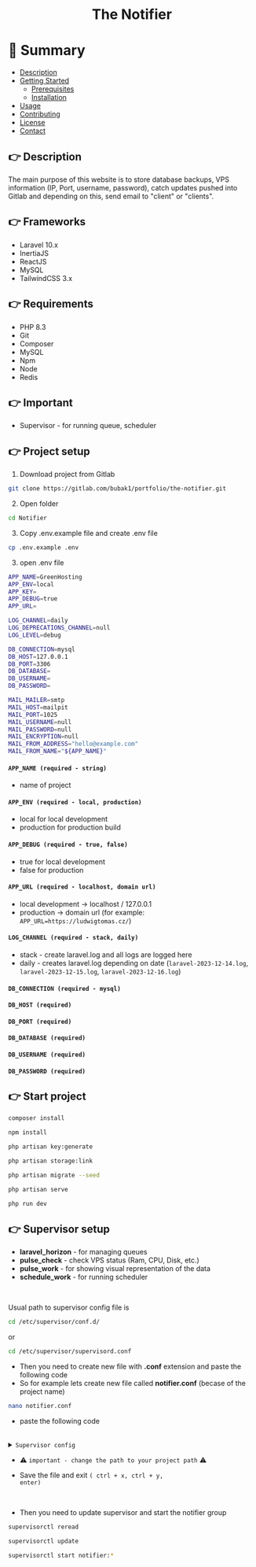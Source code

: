<h1 align="center">
The Notifier
</h1>

# :notebook_with_decorative_cover: Summary

- [Description](#point_right-description)
- [Getting Started](#toolbox-getting-started)
  - [Prerequisites](#bangbang-prerequisites)
  - [Installation](#gear-installation)
- [Usage](#eyes-usage)
- [Contributing](#wave-contributing)
- [License](#warning-license)
- [Contact](#handshake-contact)

## :point_right: Description
The main purpose of this website is to store database backups, VPS information (IP, Port, username, password),
catch updates pushed into Gitlab and depending on this, send email to "client" or "clients". 


## 👉 Frameworks
-   Laravel 10.x
-   InertiaJS
-   ReactJS
-   MySQL
-   TailwindCSS 3.x

## 👉 Requirements
-   PHP 8.3
-   Git
-   Composer
-   MySQL
-   Npm
-   Node
-   Redis

## 👉 Important
-   Supervisor - for running queue, scheduler

## 👉 Project setup

1. Download project from Gitlab
```sh
git clone https://gitlab.com/bubak1/portfolio/the-notifier.git
```

2. Open folder
```sh
cd Notifier
```

3. Copy .env.example file and create .env file
```sh
cp .env.example .env
```

3. open .env file
```sh
APP_NAME=GreenHosting
APP_ENV=local
APP_KEY=
APP_DEBUG=true
APP_URL=

LOG_CHANNEL=daily
LOG_DEPRECATIONS_CHANNEL=null
LOG_LEVEL=debug

DB_CONNECTION=mysql
DB_HOST=127.0.0.1
DB_PORT=3306
DB_DATABASE=
DB_USERNAME=
DB_PASSWORD=

MAIL_MAILER=smtp
MAIL_HOST=mailpit
MAIL_PORT=1025
MAIL_USERNAME=null
MAIL_PASSWORD=null
MAIL_ENCRYPTION=null
MAIL_FROM_ADDRESS="hello@example.com"
MAIL_FROM_NAME="${APP_NAME}"
```
#### `APP_NAME (required - string)`
- name of project 


#### `APP_ENV (required - local, production)`
- local for local development
- production for production build


#### `APP_DEBUG (required - true, false)`
- true for local development
- false for production


#### `APP_URL (required - localhost, domain url)`
- local development -> localhost / 127.0.0.1
- production -> domain url (for example: `APP_URL=https://ludwigtomas.cz/`)


#### `LOG_CHANNEL (required - stack, daily)`
- stack - create laravel.log and all logs are logged here
- daily - creates laravel.log depending on date (`laravel-2023-12-14.log`, `laravel-2023-12-15.log`, `laravel-2023-12-16.log`)


#### `DB_CONNECTION (required - mysql)`
#### `DB_HOST (required)`
#### `DB_PORT (required)`
#### `DB_DATABASE (required)`
#### `DB_USERNAME (required)`
#### `DB_PASSWORD (required)`

## 👉 Start project

```sh
composer install
```

```sh
npm install
```

```sh
php artisan key:generate
```

```sh
php artisan storage:link
```

```sh
php artisan migrate --seed
```

```sh
php artisan serve
```

```sh
php run dev
```

## 👉 Supervisor setup
- <b>laravel_horizon</b> - for managing queues
- <b>pulse_check</b> - check VPS status (Ram, CPU, Disk, etc.)
- <b>pulse_work</b> - for showing visual representation of the data
- <b>schedule_work</b> - for running scheduler

<br>

<p>
Usual path to supervisor config file is 
</p>

```sh
cd /etc/supervisor/conf.d/
```

or 

```sh
cd /etc/supervisor/supervisord.conf
```

- Then you need to create new file with <b>.conf</b> extension and paste the following code
- So for example lets create new file called <b>notifier.conf</b> (becase of the project name)

```sh
nano notifier.conf
```

- paste the following code

<br>

<details>
  <summary><code>Supervisor config</code></summary>

```sh
[group:notifier]
programs=laravel_horizon,pulse_check,pulse_work, schedule_work

[program:laravel_horizon]
process_name=%(program_name)s
command=php /home/bubak/Desktop/project/notifier/artisan horizon
directory=/home/bubak/Desktop/project/notifier
autostart=true
autorestart=true
user=www-data
stopwaitsecs=3600
stderr_logfile=/home/bubak/Desktop/project/notifier/storage/logs/horizon.log
stdout_logfile=/home/bubak/Desktop/project/notifier/storage/logs/horizon.log


[program:pulse_check]
process_name=%(program_name)s
command=php /home/bubak/Desktop/project/notifier/artisan pulse:check
directory=/home/bubak/Desktop/project/notifier
autostart=true
autorestart=true
user=www-data
stopwaitsecs=3600
stderr_logfile=/home/bubak/Desktop/project/notifier/storage/logs/pulse.log
stdout_logfile=/home/bubak/Desktop/project/notifier/storage/logs/pulse.log

[program:pulse_work]
process_name=%(program_name)s
command=php /home/bubak/Desktop/project/notifier/artisan pulse:work
directory=/home/bubak/Desktop/project/notifier
autostart=true
autorestart=true
user=www-data
stopwaitsecs=3600
stderr_logfile=/home/bubak/Desktop/project/notifier/storage/logs/pulse.log
stdout_logfile=/home/bubak/Desktop/project/notifier/storage/logs/pulse.log

[program:schedule_work]
process_name=%(program_name)s
command=php /home/bubak/Desktop/project/notifier/artisan schedule:work
directory=/home/bubak/Desktop/project/notifier
autostart=true
autorestart=true
user=www-data
stopwaitsecs=3600
stderr_logfile=/home/bubak/Desktop/project/notifier/storage/logs/schedule_work.log
stdout_logfile=/home/bubak/Desktop/project/notifier/storage/logs/schedule_work.log
```

</details>

- ⚠️ <code>important - change the path to your project path</code> ⚠️

- Save the file and exit <code>( ctrl + x, ctrl + y, enter)</code>

<br>

- Then you need to update supervisor and start the notifier group

```sh
supervisorctl reread
```

```sh
supervisorctl update
```

```sh
supervisorctl start notifier:*
```

